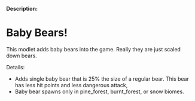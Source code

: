 **Description:**
# Baby Bears!
This modlet adds baby bears into the game. Really they are just scaled down bears.

Details:
- Adds single baby bear that is 25% the size of a regular bear. This bear
has less hit points and less dangerous attack,
- Baby bear spawns only in pine_forest, burnt_forest, or snow biomes.
